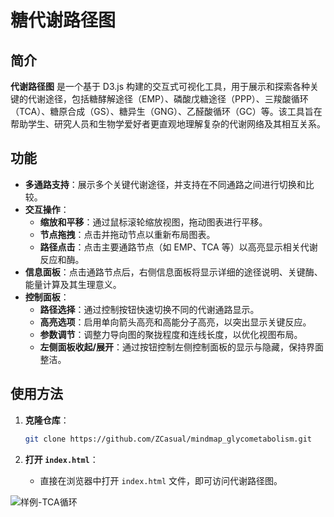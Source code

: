 # 糖代谢路径图

## 简介

**代谢路径图** 是一个基于 D3.js 构建的交互式可视化工具，用于展示和探索各种关键的代谢途径，包括糖酵解途径（EMP）、磷酸戊糖途径（PPP）、三羧酸循环（TCA）、糖原合成（GS）、糖异生（GNG）、乙醛酸循环（GC）等。该工具旨在帮助学生、研究人员和生物学爱好者更直观地理解复杂的代谢网络及其相互关系。

## 功能

- **多通路支持**：展示多个关键代谢途径，并支持在不同通路之间进行切换和比较。
- **交互操作**：
  - **缩放和平移**：通过鼠标滚轮缩放视图，拖动图表进行平移。
  - **节点拖拽**：点击并拖动节点以重新布局图表。
  - **路径点击**：点击主要通路节点（如 EMP、TCA 等）以高亮显示相关代谢反应和酶。
- **信息面板**：点击通路节点后，右侧信息面板将显示详细的途径说明、关键酶、能量计算及其生理意义。
- **控制面板**：
  - **路径选择**：通过控制按钮快速切换不同的代谢通路显示。
  - **高亮选项**：启用单向箭头高亮和高能分子高亮，以突出显示关键反应。
  - **参数调节**：调整力导向图的聚拢程度和连线长度，以优化视图布局。
  - **左侧面板收起/展开**：通过按钮控制左侧控制面板的显示与隐藏，保持界面整洁。

## 使用方法

1. **克隆仓库**：
    ```bash
    git clone https://github.com/ZCasual/mindmap_glycometabolism.git
    ```

2. **打开 `index.html`**：
    - 直接在浏览器中打开 `index.html` 文件，即可访问代谢路径图。

![样例-TCA循环](https://gitee.com/casual_pleat/mindmap_glycometabolism/raw/master/test.png "样例-TCA循环")